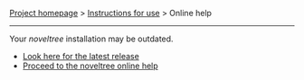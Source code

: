 [Project homepage](../../) > [Instructions for use](../usage.md) > Online help

--- 

Your *noveltree* installation may be outdated. 

- [Look here for the latest release](../../#download-and-install)
- [Proceed to the noveltree online help](https://peter88213.github.io/nvhelp-en/)